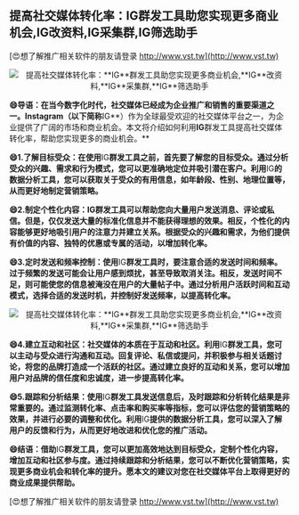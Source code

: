 ## **提高社交媒体转化率：**IG**群发工具助您实现更多商业机会,**IG**改资料,**IG**采集群,**IG**筛选助手**

[😍想了解推广相关软件的朋友请登录 http://www.vst.tw](http://www.vst.tw)

 <center><img src="https://vst.tw/MP4/tuiguang/png/1.png" alt="提高社交媒体转化率：**IG**群发工具助您实现更多商业机会,**IG**改资料,**IG**采集群,**IG**筛选助手"></center>

**😄导语：在当今数字化时代，社交媒体已经成为企业推广和销售的重要渠道之一。Instagram（以下简称**IG**）作为全球最受欢迎的社交媒体平台之一，为企业提供了广阔的市场和商业机会。本文将介绍如何利用**IG**群发工具提高社交媒体转化率，帮助您实现更多的商业机会。**

**😄1.了解目标受众：在使用**IG**群发工具之前，首先要了解您的目标受众。通过分析受众的兴趣、需求和行为模式，您可以更准确地定位并吸引潜在客户。利用**IG**的数据分析工具，您可以获取关于受众的有用信息，如年龄段、性别、地理位置等，从而更好地制定营销策略。**

**😄2.制定个性化内容：**IG**群发工具可以帮助您向大量用户发送消息、评论或私信。但是，仅仅发送大量的标准化信息并不能获得理想的效果。相反，个性化的内容能够更好地吸引用户的注意力并建立关系。根据受众的兴趣和需求，为他们提供有价值的内容、独特的优惠或专属的活动，以增加转化率。**

**😄3.定时发送和频率控制：使用**IG**群发工具时，要注意合适的发送时间和频率。过于频繁的发送可能会让用户感到烦扰，甚至导致取消关注。相反，发送时间不足，则可能使您的信息被淹没在用户的大量帖子中。通过分析用户活跃时间和互动模式，选择合适的发送时机，并控制好发送频率，以提高转化率。**

 <center><img src="https://vst.tw/MP4/tuiguang/png/8.png" alt="提高社交媒体转化率：**IG**群发工具助您实现更多商业机会,**IG**改资料,**IG**采集群,**IG**筛选助手"></center>

**😄4.建立互动和社区：社交媒体的本质在于互动和社区。利用**IG**群发工具，您可以主动与受众进行沟通和互动。回复评论、私信或提问，并积极参与相关话题讨论，将您的品牌打造成一个活跃的社区。通过建立良好的互动和关系，您可以增加用户对品牌的信任度和忠诚度，进一步提高转化率。**

**😄5.跟踪和分析结果：使用**IG**群发工具发送信息后，及时跟踪和分析转化结果是非常重要的。通过监测转化率、点击率和购买率等指标，您可以评估您的营销策略的效果，并进行必要的调整和优化。利用**IG**提供的数据分析工具，您可以深入了解用户的反馈和行为，从而更好地改进和优化您的推广活动。**

**😄结语：借助**IG**群发工具，您可以更加高效地达到目标受众，定制个性化内容，增加互动和社区参与度。通过持续跟踪和分析结果，您可以不断优化营销策略，实现更多商业机会和转化率的提升。愿本文的建议对您在社交媒体平台上取得更好的商业成果提供帮助。**

[😍想了解推广相关软件的朋友请登录 http://www.vst.tw](http://www.vst.tw)



